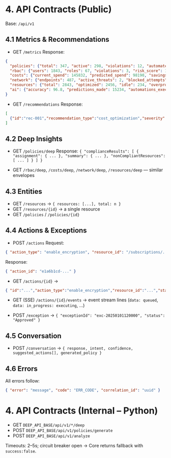 # 4. API Contracts (Public)

Base: `/api/v1`

## 4.1 Metrics & Recommendations
- GET `/metrics`
Response:
```json
{
  "policies": {"total": 347, "active": 298, "violations": 12, "automated": 285, "compliance_rate": 99.8, "prediction_accuracy": 92.3},
  "rbac": {"users": 1843, "roles": 67, "violations": 3, "risk_score": 18.5, "anomalies_detected": 7},
  "costs": {"current_spend": 145832, "predicted_spend": 98190, "savings_identified": 47642, "optimization_rate": 89},
  "network": {"endpoints": 487, "active_threats": 2, "blocked_attempts": 127, "latency_ms": 12.3},
  "resources": {"total": 2843, "optimized": 2456, "idle": 234, "overprovisioned": 153},
  "ai": {"accuracy": 96.8, "predictions_made": 15234, "automations_executed": 8921, "learning_progress": 87.3}
}
```

- GET `/recommendations`
Response:
```json
[
  {"id":"rec-001","recommendation_type":"cost_optimization","severity":"high","title":"VM Right-Sizing Opportunity","description":"...","potential_savings":12450,"automation_available":true,"confidence":94.5}
]
```

## 4.2 Deep Insights
- GET `/policies/deep`
Response: `{ "complianceResults": [ { "assignment": { ... }, "summary": { ... }, "nonCompliantResources": [ ... ] } ] }`

- GET `/rbac/deep`, `/costs/deep`, `/network/deep`, `/resources/deep` — similar envelopes

## 4.3 Entities
- GET `/resources` → `{ resources: [...], total: n }`
- GET `/resources/{id}` → a single resource
- GET `/policies` / `/policies/{id}`

## 4.4 Actions & Exceptions
- POST `/actions`
Request:
```json
{ "action_type": "enable_encryption", "resource_id": "/subscriptions/.../storageAccounts/st1", "params": {"mode":"platformManaged"} }
```
Response:
```json
{ "action_id": "e1a6b1cd-..." }
```

- GET `/actions/{id}` →
```json
{ "id":"...","action_type":"enable_encryption","resource_id":"...","status":"in_progress","params":{},"result":null,"created_at":"...","updated_at":"..." }
```

- GET (SSE) `/actions/{id}/events` → event stream lines (`data: queued`, `data: in_progress: executing`, ...)

- POST `/exception` → `{ "exceptionId": "exc-20250101120000", "status": "Approved" }`

## 4.5 Conversation
- POST `/conversation` → `{ response, intent, confidence, suggested_actions[], generated_policy }`

## 4.6 Errors
All errors follow:
```json
{ "error": "message", "code": "ERR_CODE", "correlation_id": "uuid" }
```

# 4. API Contracts (Internal – Python)

- GET `DEEP_API_BASE/api/v1/*/deep`
- POST `DEEP_API_BASE/api/v1/policies/generate`
- POST `DEEP_API_BASE/api/v1/analyze`

Timeouts: 2–5s; circuit breaker open → Core returns fallback with `success:false`.
